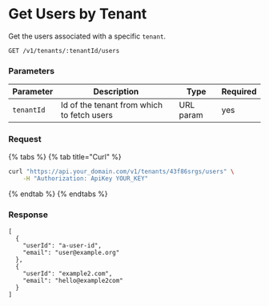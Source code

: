 # Get Users by Tenant

Get the users associated with a specific `tenant`.

```
GET /v1/tenants/:tenantId/users
```

### Parameters <a href="#parameters" id="parameters"></a>

| Parameter  | Description                                | Type      | Required |
| ---------- | ------------------------------------------ | --------- | -------- |
| `tenantId` | Id of the tenant from which to fetch users | URL param | yes      |

### Request <a href="#request" id="request"></a>

{% tabs %}
{% tab title="Curl" %}

```sh
curl "https://api.your_domain.com/v1/tenants/43f86srgs/users" \
    -H "Authorization: ApiKey YOUR_KEY"
```

{% endtab %}
{% endtabs %}

### Response

```
[
  {
    "userId": "a-user-id",
    "email": "user@example.org"
  },
  {
    "userId": "example2.com",
    "email": "hello@example2com"
  }
]
```
